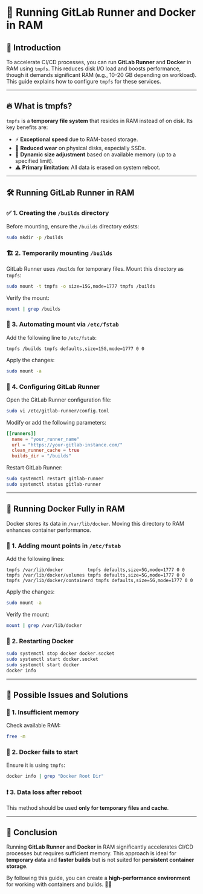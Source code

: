# 🚀 Running GitLab Runner and Docker in RAM

## 🎯 Introduction
To accelerate CI/CD processes, you can run **GitLab Runner** and **Docker** in RAM using `tmpfs`. This reduces disk I/O load and boosts performance, though it demands significant RAM (e.g., 10-20 GB depending on workload). This guide explains how to configure `tmpfs` for these services.

---

## 🔥 What is tmpfs?
`tmpfs` is a **temporary file system** that resides in RAM instead of on disk. Its key benefits are:
- ⚡ **Exceptional speed** due to RAM-based storage.
- 💾 **Reduced wear** on physical disks, especially SSDs.
- 📏 **Dynamic size adjustment** based on available memory (up to a specified limit).
- ⚠️ **Primary limitation**: All data is erased on system reboot.

---

## 🛠️ Running GitLab Runner in RAM

### ✅ 1. Creating the `/builds` directory
Before mounting, ensure the `/builds` directory exists:

```bash
sudo mkdir -p /builds
```

### 🏗️ 2. Temporarily mounting `/builds`
GitLab Runner uses `/builds` for temporary files. Mount this directory as `tmpfs`:

```bash
sudo mount -t tmpfs -o size=15G,mode=1777 tmpfs /builds
```

Verify the mount:
```bash
mount | grep /builds
```

### 🔄 3. Automating mount via `/etc/fstab`
Add the following line to `/etc/fstab`:

```fstab
tmpfs /builds tmpfs defaults,size=15G,mode=1777 0 0
```

Apply the changes:
```bash
sudo mount -a
```

### 📝 4. Configuring GitLab Runner
Open the GitLab Runner configuration file:
```bash
sudo vi /etc/gitlab-runner/config.toml
```
Modify or add the following parameters:

```toml
[[runners]]
  name = "your_runner_name"
  url = "https://your-gitlab-instance.com/"
  clean_runner_cache = true
  builds_dir = "/builds"
```

Restart GitLab Runner:
```bash
sudo systemctl restart gitlab-runner
sudo systemctl status gitlab-runner
```

---

## 🐳 Running Docker Fully in RAM
Docker stores its data in `/var/lib/docker`. Moving this directory to RAM enhances container performance.

### 📌 1. Adding mount points in `/etc/fstab`
Add the following lines:

```fstab
tmpfs /var/lib/docker         tmpfs defaults,size=5G,mode=1777 0 0
tmpfs /var/lib/docker/volumes tmpfs defaults,size=5G,mode=1777 0 0
tmpfs /var/lib/docker/containerd tmpfs defaults,size=5G,mode=1777 0 0
```

Apply the changes:
```bash
sudo mount -a
```

Verify the mount:
```bash
mount | grep /var/lib/docker
```

### 🔄 2. Restarting Docker
```bash
sudo systemctl stop docker docker.socket
sudo systemctl start docker.socket
sudo systemctl start docker
docker info
```

---

## 🛑 Possible Issues and Solutions

### 🚨 1. Insufficient memory
Check available RAM:
```bash
free -m
```

### 🐳 2. Docker fails to start
Ensure it is using `tmpfs`:
```bash
docker info | grep "Docker Root Dir"
```

### ❗ 3. Data loss after reboot
This method should be used **only for temporary files and cache**.

---

## 🎉 Conclusion
Running **GitLab Runner** and **Docker** in RAM significantly accelerates CI/CD processes but requires sufficient memory. This approach is ideal for **temporary data** and **faster builds** but is not suited for **persistent container storage**.

By following this guide, you can create a **high-performance environment** for working with containers and builds. 🚀🔥

